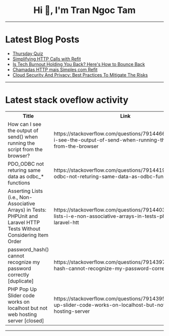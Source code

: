 <h1 align="center">Hi 👋, I'm Tran Ngoc Tam</h1>

---

# Latest Blog Posts 
<!-- BLOG-POST-LIST:START -->
- [Thursday Quiz](https://dev.to/scofieldidehen/thursday-quiz-3kke)
- [Simplifying HTTP Calls with Refit](https://dev.to/juarezasjunior/simplifying-http-calls-with-refit-1l51)
- [Is Tech Burnout Holding You Back? Here&#39;s How to Bounce Back](https://dev.to/techbalance_collective/is-tech-burnout-holding-you-back-heres-how-to-bounce-back-5754)
- [Chamadas HTTP mais Simples com Refit](https://dev.to/juarezasjunior/chamadas-http-mais-simples-com-refit-40ab)
- [Cloud Security And Privacy: Best Practices To Mitigate The Risks](https://dev.to/gitprotect/cloud-security-and-privacy-best-practices-to-mitigate-the-risks-1mh)
<!-- BLOG-POST-LIST:END -->

---

# Latest stack oveflow activity
<table>
  <tr><th>Title</th><th>Link</th></tr>
  <!-- STACKOVERFLOW:START --><tr><td>How can I see the output of send&lpar;&rpar; when running the script from the browser?</td><td>https://stackoverflow.com/questions/79144662/how-can-i-see-the-output-of-send-when-running-the-script-from-the-browser</td></tr><tr><td>PDO_ODBC not returing same data as odbc_* functions</td><td>https://stackoverflow.com/questions/79144196/pdo-odbc-not-returing-same-data-as-odbc-functions</td></tr><tr><td>Asserting Lists &lpar;i.e., Non-Associative Arrays&rpar; in Tests: PHPUnit and Laravel HTTP Tests Without Considering Item Order</td><td>https://stackoverflow.com/questions/79144037/asserting-lists-i-e-non-associative-arrays-in-tests-phpunit-and-laravel-htt</td></tr><tr><td>password_hash&lpar;&rpar; cannot recognize my password correctly [duplicate]</td><td>https://stackoverflow.com/questions/79143971/password-hash-cannot-recognize-my-password-correctly</td></tr><tr><td>PHP Pop Up Slider code works on localhost but not web hosting server [closed]</td><td>https://stackoverflow.com/questions/79143950/php-pop-up-slider-code-works-on-localhost-but-not-web-hosting-server</td></tr><!-- STACKOVERFLOW:END -->
</table>

---


